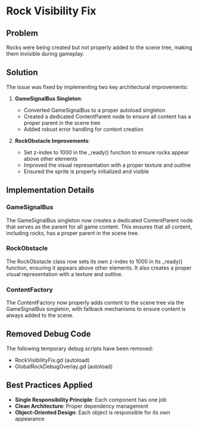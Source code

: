 # Rock Visibility Fix

## Problem
Rocks were being created but not properly added to the scene tree, making them invisible during gameplay.

## Solution
The issue was fixed by implementing two key architectural improvements:

1. **GameSignalBus Singleton**:
   - Converted GameSignalBus to a proper autoload singleton
   - Created a dedicated ContentParent node to ensure all content has a proper parent in the scene tree
   - Added robust error handling for content creation

2. **RockObstacle Improvements**:
   - Set z-index to 1000 in the _ready() function to ensure rocks appear above other elements
   - Improved the visual representation with a proper texture and outline
   - Ensured the sprite is properly initialized and visible

## Implementation Details

### GameSignalBus
The GameSignalBus singleton now creates a dedicated ContentParent node that serves as the parent for all game content. This ensures that all content, including rocks, has a proper parent in the scene tree.

### RockObstacle
The RockObstacle class now sets its own z-index to 1000 in its _ready() function, ensuring it appears above other elements. It also creates a proper visual representation with a texture and outline.

### ContentFactory
The ContentFactory now properly adds content to the scene tree via the GameSignalBus singleton, with fallback mechanisms to ensure content is always added to the scene.

## Removed Debug Code
The following temporary debug scripts have been removed:
- RockVisibilityFix.gd (autoload)
- GlobalRockDebugOverlay.gd (autoload)

## Best Practices Applied
- **Single Responsibility Principle**: Each component has one job
- **Clean Architecture**: Proper dependency management
- **Object-Oriented Design**: Each object is responsible for its own appearance
